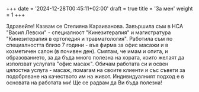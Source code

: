 +++
date = '2024-12-28T00:45:11+02:00'
draft = true
title = 'За мен'
weight = 1
+++

Здравейте!
Казвам се Стелияна Караиванова. Завършила съм в НСА "Васил Левски" -
специалност "Кинезитерапия" и магистратура "Кинезитерапия в ортопедия и
травматология". Работила съм по специалността близо 7 години - във фирма за
офис масажи и в козметичен салон (в почивен ден). Смятам, че имам и опита, и
образованието, за да бъда много полезна на хората, които желаят да използват
услугата "офис масаж". Обичам работата си и освен цялостна услуга - масаж,
помагам на своите клиенти и със съвети за подобряване на качеството им на
живот. Индивидуалният подход е в основата на работата ми! Ще се радвам да Ви
бъда полезна!
